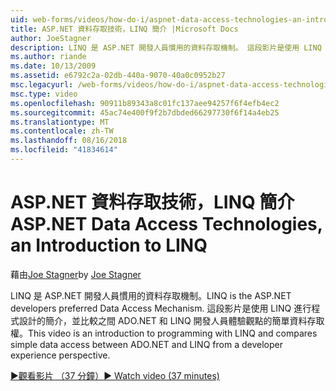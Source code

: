 ```yaml
---
uid: web-forms/videos/how-do-i/aspnet-data-access-technologies-an-introduction-to-linq
title: ASP.NET 資料存取技術，LINQ 簡介 |Microsoft Docs
author: JoeStagner
description: LINQ 是 ASP.NET 開發人員慣用的資料存取機制。 這段影片是使用 LINQ 進行程式設計的簡介，並比較簡單的資料存取 betwee...
ms.author: riande
ms.date: 10/13/2009
ms.assetid: e6792c2a-02db-440a-9070-40a0c0952b27
msc.legacyurl: /web-forms/videos/how-do-i/aspnet-data-access-technologies-an-introduction-to-linq
msc.type: video
ms.openlocfilehash: 90911b89343a8c01fc137aee94257f6f4efb4ec2
ms.sourcegitcommit: 45ac74e400f9f2b7dbded66297730f6f14a4eb25
ms.translationtype: MT
ms.contentlocale: zh-TW
ms.lasthandoff: 08/16/2018
ms.locfileid: "41834614"
---
```

<a name="aspnet-data-access-technologies-an-introduction-to-linq"></a><span data-ttu-id="f48be-104">ASP.NET 資料存取技術，LINQ 簡介</span><span class="sxs-lookup"><span data-stu-id="f48be-104">ASP.NET Data Access Technologies, an Introduction to LINQ</span></span>
====================
<span data-ttu-id="f48be-105">藉由[Joe Stagner](https://github.com/JoeStagner)</span><span class="sxs-lookup"><span data-stu-id="f48be-105">by [Joe Stagner](https://github.com/JoeStagner)</span></span>

<span data-ttu-id="f48be-106">LINQ 是 ASP.NET 開發人員慣用的資料存取機制。</span><span class="sxs-lookup"><span data-stu-id="f48be-106">LINQ is the ASP.NET developers preferred Data Access Mechanism.</span></span> <span data-ttu-id="f48be-107">這段影片是使用 LINQ 進行程式設計的簡介，並比較之間 ADO.NET 和 LINQ 開發人員體驗觀點的簡單資料存取權。</span><span class="sxs-lookup"><span data-stu-id="f48be-107">This video is an introduction to programming with LINQ and compares simple data access between ADO.NET and LINQ from a developer experience perspective.</span></span>

[<span data-ttu-id="f48be-108">&#9654;觀看影片 （37 分鐘）</span><span class="sxs-lookup"><span data-stu-id="f48be-108">&#9654; Watch video (37 minutes)</span></span>](https://channel9.msdn.com/Blogs/ASP-NET-Site-Videos/aspnet-data-access-technologies-an-introduction-to-linq)
